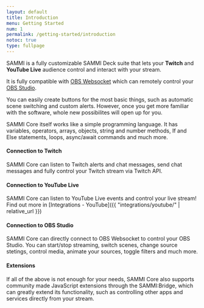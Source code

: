 ```yaml
---
layout: default
title: Introduction
menu: Getting Started
num: 1
permalink: /getting-started/introduction
notoc: true
type: fullpage
---
```


<p class="lb-lead">SAMMI is a fully customizable SAMMI Deck suite that lets your <b>Twitch</b> and <b>YouTube Live</b> audience control and interact with your stream. </p>

It is fully compatible with [OBS Websocket](https://obsproject.com/forum/resources/obs-websocket-remote-control-obs-studio-from-websockets.466/) which can remotely control your [OBS Studio](https://obsproject.com/).

You can easily create buttons for the most basic things, such as automatic scene switching and custom alerts. However, once you get more familiar with the software, whole new possibilites will open up for you. 

SAMMI Core itself works like a simple programming language. It has variables, operators, arrays, objects, string and number methods, If and Else statements, loops, async/await commands and much more.

#### Connection to Twitch

SAMMI Core can listen to Twitch alerts and chat messages, send chat messages and fully control your Twitch stream via Twitch API. 

#### Connection to YouTube Live

SAMMI Core can listen to YouTube Live events and control your live stream! Find out more in
[Integrations - YouTube]({{ "integrations/youtube/" | relative_url }})

#### Connection to OBS Studio

SAMMI Core can directly connect to OBS Websocket to control your OBS Studio. You can start/stop streaming, switch scenes, change source stetings, control media, animate your sources, toggle filters and much more. 

#### Extensions

If all of the above is not enough for your needs, SAMMI Core also supports community made JavaScript extensions through the SAMMI:Bridge, which can greatly extend its functionality, such as controlling other apps and services directly from your stream.
